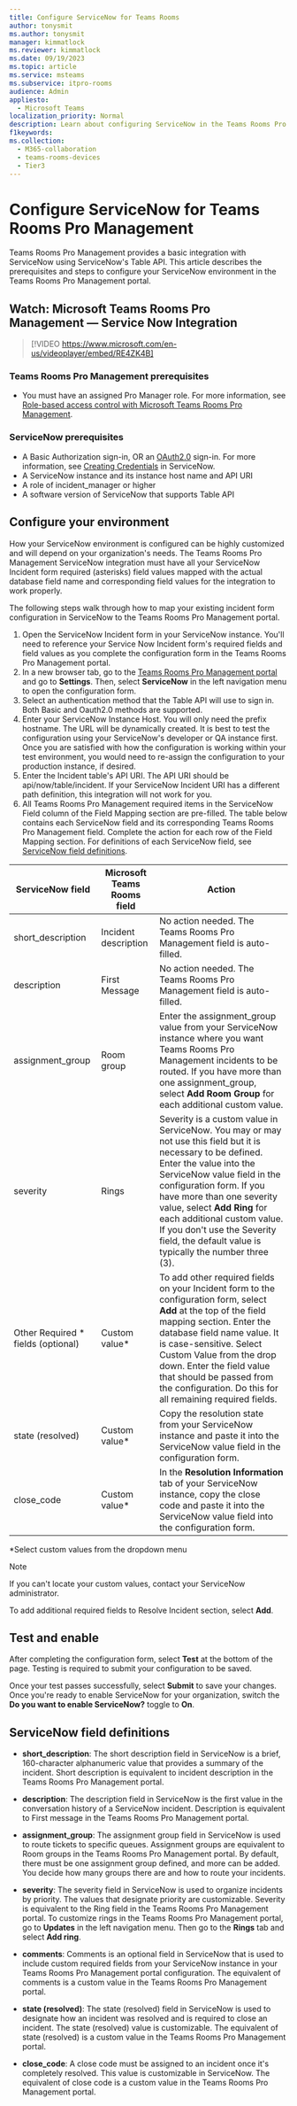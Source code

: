 ```yaml
---
title: Configure ServiceNow for Teams Rooms
author: tonysmit
ms.author: tonysmit
manager: kimmatlock
ms.reviewer: kimmatlock
ms.date: 09/19/2023
ms.topic: article
ms.service: msteams
ms.subservice: itpro-rooms
audience: Admin
appliesto: 
  - Microsoft Teams
localization_priority: Normal
description: Learn about configuring ServiceNow in the Teams Rooms Pro Management portal
f1keywords: 
ms.collection: 
  - M365-collaboration
  - teams-rooms-devices
  - Tier3
---
```


# Configure ServiceNow for Teams Rooms Pro Management

Teams Rooms Pro Management provides a basic integration with ServiceNow using ServiceNow's Table API. This article describes the prerequisites and steps to configure your ServiceNow environment in the Teams Rooms Pro Management portal.

## Watch: Microsoft Teams Rooms Pro Management — Service Now Integration

> [!VIDEO https://www.microsoft.com/en-us/videoplayer/embed/RE4ZK4B]


### Teams Rooms Pro Management prerequisites

- You must have an assigned Pro Manager role. For more information, see [Role-based access control with Microsoft Teams Rooms Pro Management](rooms-pro-rbac.md).

### ServiceNow prerequisites

- A Basic Authorization sign-in, OR an [OAuth2.0](https://docs.servicenow.com/bundle/rome-platform-administration/page/administer/security/concept/c_OAuthApplications.html) sign-in. For more information, see [Creating Credentials](https://developer.servicenow.com/dev.do#!/learn/learning-plans/rome/servicenow_application_developer/app_store_learnv2_rest_rome_creating_credentials) in ServiceNow.
- A ServiceNow instance and its instance host name and API URI  
- A role of incident_manager or higher
- A software version of ServiceNow that supports Table API

## Configure your environment

How your ServiceNow environment is configured can be highly customized and will depend on your organization's needs. The Teams Rooms Pro Management ServiceNow integration must have all your ServiceNow Incident form required (asterisks) field values mapped with the actual database field name and corresponding field values for the integration to work properly. 

The following steps walk through how to map your existing incident form configuration in ServiceNow to the Teams Rooms Pro Management portal.  

1. Open the ServiceNow Incident form in your ServiceNow instance. You'll need to reference your Service Now Incident form's required fields and field values as you complete the configuration form in the Teams Rooms Pro Management portal. 
2. In a new browser tab, go to the [Teams Rooms Pro Management portal](https://portal.rooms.microsoft.com/) and go to **Settings**. Then, select **ServiceNow** in the left navigation menu to open the configuration form.
3. Select an authentication method that the Table API will use to sign in. Both Basic and Oauth2.0 methods are supported.
4. Enter your ServiceNow Instance Host. You will only need the prefix hostname. The URL will be dynamically created. It is best to test the configuration using your ServiceNow's developer or QA instance first.  Once you are satisfied with how the configuration is working within your test environment, you would need to re-assign the configuration to your production instance, if desired.
5. Enter the Incident table's API URI.  The API URI should be api/now/table/incident. If your ServiceNow Incident URI has a different path definition, this integration will not work for you.
6. All Teams Rooms Pro Management required items in the ServiceNow Field column of the Field Mapping section are pre-filled. The table below contains each ServiceNow field and its corresponding Teams Rooms Pro Management field. Complete the action for each row of the Field Mapping section. For definitions of each ServiceNow field, see [ServiceNow field definitions](#servicenow-field-definitions).

| ServiceNow field | Microsoft Teams Rooms field | Action |
| --- | --- | --- |
| short_description | Incident description | No action needed. The Teams Rooms Pro Management field is auto-filled. |
| description | First Message | No action needed. The Teams Rooms Pro Management field is auto-filled. |
| assignment_group | Room group | Enter the assignment_group value from your ServiceNow instance where you want Teams Rooms Pro Management incidents to be routed. If you have more than one assignment_group, select **Add Room Group** for each additional custom value. |
| severity | Rings | Severity is a custom value in ServiceNow. You may or may not use this field but it is necessary to be defined. Enter the value into the ServiceNow value field in the configuration form. If you have more than one severity value, select **Add Ring** for each additional custom value. If you don't use the Severity field, the default value is typically the number three (3). |
| Other Required * fields (optional) | Custom value* | To add other required fields on your Incident form to the configuration form, select **Add** at the top of the field  mapping section. Enter the database field name value. It is case-sensitive. Select Custom Value from the drop down. Enter the field value that should be passed from the configuration. Do this for all remaining required fields. |
| state (resolved) | Custom value* | Copy the resolution state from your ServiceNow instance and paste it into the ServiceNow value field in the configuration form. |
| close_code | Custom value* | In the **Resolution Information** tab of your ServiceNow instance, copy the close code and paste it into the ServiceNow value field into the configuration form. |

*Select custom values from the dropdown menu

>[!NOTE]
>If you can't locate your custom values, contact your ServiceNow administrator.

To add additional required fields to Resolve Incident section, select **Add**.

## Test and enable

After completing the configuration form, select **Test** at the bottom of the page. Testing is required to submit your configuration to be saved.

Once your test passes successfully, select **Submit** to save your changes. Once you're ready to enable ServiceNow for your organization, switch the **Do you want to enable ServiceNow?** toggle to **On**.

## ServiceNow field definitions

- **short_description**: The short description field in ServiceNow is a brief, 160-character alphanumeric value that provides a summary of the incident. Short description is equivalent to incident description in the Teams Rooms Pro Management portal.

- **description**: The description field in ServiceNow is the first value in the conversation history of a ServiceNow incident. Description is equivalent to First message in the Teams Rooms Pro Management portal.

- **assignment_group**: The assignment group field in ServiceNow is used to route tickets to specific queues. Assignment groups are equivalent to Room groups in the Teams Rooms Pro Management portal. By default, there must be one assignment group defined, and more can be added. You decide how many groups there are and how to route your incidents. 

- **severity**: The severity field in ServiceNow is used to organize incidents by priority. The values that designate priority are customizable. Severity is equivalent to the Ring field in the Teams Rooms Pro Management portal. To customize rings in the Teams Rooms Pro Management portal, go to **Updates** in the left navigation menu. Then go to the **Rings** tab and select **Add ring**.

- **comments**: Comments is an optional field in ServiceNow that is used to include custom required fields from your ServiceNow instance in your Teams Rooms Pro Management portal configuration. The equivalent of comments is a custom value in the Teams Rooms Pro Management portal.

- **state (resolved)**: The state (resolved) field in ServiceNow is used to designate how an incident was resolved and is required to close an incident. The state (resolved) value is customizable. The equivalent of state (resolved) is a custom value in the Teams Rooms Pro Management portal.

- **close_code**: A close code must be assigned to an incident once it's completely resolved. This value is customizable in ServiceNow. The equivalent of close code is a custom value in the Teams Rooms Pro Management portal.

  
